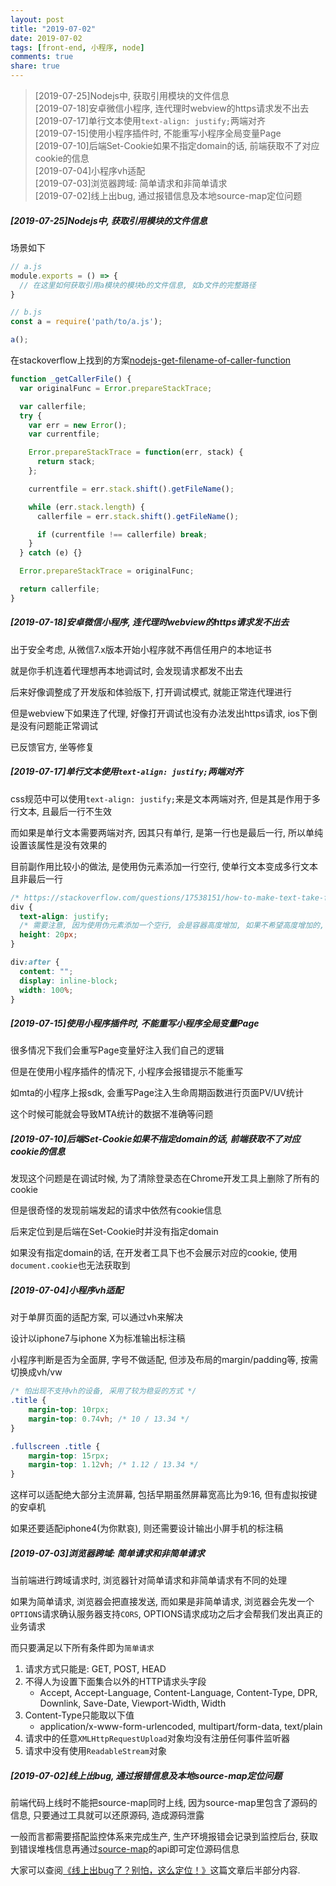 ```yaml
---
layout: post
title: "2019-07-02"
date: 2019-07-02
tags: [front-end, 小程序, node]
comments: true
share: true
---
```


> [2019-07-25]Nodejs中, 获取引用模块的文件信息 <br>
> [2019-07-18]安卓微信小程序, 连代理时webview的https请求发不出去 <br>
> [2019-07-17]单行文本使用`text-align: justify;`两端对齐 <br>
> [2019-07-15]使用小程序插件时, 不能重写小程序全局变量Page <br>
> [2019-07-10]后端Set-Cookie如果不指定domain的话, 前端获取不了对应cookie的信息 <br>
> [2019-07-04]小程序vh适配 <br>
> [2019-07-03]浏览器跨域: 简单请求和非简单请求 <br>
> [2019-07-02]线上出bug, 通过报错信息及本地source-map定位问题 <br>

##### [2019-07-25]Nodejs中, 获取引用模块的文件信息

场景如下

```js
// a.js
module.exports = () => {
  // 在这里如何获取引用a模块的模块b的文件信息, 如b文件的完整路径
}

// b.js
const a = require('path/to/a.js');

a();
```

在stackoverflow上找到的方案[nodejs-get-filename-of-caller-function](https://stackoverflow.com/questions/16697791/nodejs-get-filename-of-caller-function/29581862#29581862)

```js
function _getCallerFile() {
  var originalFunc = Error.prepareStackTrace;

  var callerfile;
  try {
    var err = new Error();
    var currentfile;

    Error.prepareStackTrace = function(err, stack) {
      return stack;
    };

    currentfile = err.stack.shift().getFileName();

    while (err.stack.length) {
      callerfile = err.stack.shift().getFileName();

      if (currentfile !== callerfile) break;
    }
  } catch (e) {}

  Error.prepareStackTrace = originalFunc;

  return callerfile;
}
```

##### [2019-07-18]安卓微信小程序, 连代理时webview的https请求发不出去

出于安全考虑, 从微信7.x版本开始小程序就不再信任用户的本地证书

就是你手机连着代理想再本地调试时, 会发现请求都发不出去

后来好像调整成了开发版和体验版下, 打开调试模式, 就能正常连代理进行

但是webview下如果连了代理, 好像打开调试也没有办法发出https请求, ios下倒是没有问题能正常调试

已反馈官方, 坐等修复

##### [2019-07-17]单行文本使用`text-align: justify;`两端对齐

css规范中可以使用`text-align: justify;`来是文本两端对齐, 但是其是作用于多行文本, 且最后一行不生效

而如果是单行文本需要两端对齐, 因其只有单行, 是第一行也是最后一行, 所以单纯设置该属性是没有效果的

目前副作用比较小的做法, 是使用伪元素添加一行空行, 使单行文本变成多行文本且非最后一行

```css
/* https://stackoverflow.com/questions/17538151/how-to-make-text-take-full-width-of-its-container */
div {
  text-align: justify;
  /* 需要注意, 因为使用伪元素添加一个空行, 会是容器高度增加, 如果不希望高度增加的, 需要显式设置height */
  height: 20px;
}

div:after {
  content: "";
  display: inline-block;
  width: 100%;
}
```

##### [2019-07-15]使用小程序插件时, 不能重写小程序全局变量Page

很多情况下我们会重写Page变量好注入我们自己的逻辑

但是在使用小程序插件的情况下, 小程序会报错提示不能重写

如mta的小程序上报sdk, 会重写Page注入生命周期函数进行页面PV/UV统计

这个时候可能就会导致MTA统计的数据不准确等问题

##### [2019-07-10]后端Set-Cookie如果不指定domain的话, 前端获取不了对应cookie的信息

发现这个问题是在调试时候, 为了清除登录态在Chrome开发工具上删除了所有的cookie

但是很奇怪的发现前端发起的请求中依然有cookie信息

后来定位到是后端在Set-Cookie时并没有指定domain

如果没有指定domain的话, 在开发者工具下也不会展示对应的cookie, 使用`document.cookie`也无法获取到

##### [2019-07-04]小程序vh适配

对于单屏页面的适配方案, 可以通过vh来解决

设计以iphone7与iphone X为标准输出标注稿

小程序判断是否为全面屏, 字号不做适配, 但涉及布局的margin/padding等, 按需切换成vh/vw

```css
/* 怕出现不支持vh的设备, 采用了较为稳妥的方式 */
.title {
    margin-top: 10rpx;
    margin-top: 0.74vh; /* 10 / 13.34 */
}

.fullscreen .title {
    margin-top: 15rpx;
    margin-top: 1.12vh; /* 1.12 / 13.34 */
}
```

这样可以适配绝大部分主流屏幕, 包括早期虽然屏幕宽高比为9:16, 但有虚拟按键的安卓机

如果还要适配iphone4(为你默哀), 则还需要设计输出小屏手机的标注稿

##### [2019-07-03]浏览器跨域: 简单请求和非简单请求

当前端进行跨域请求时, 浏览器针对简单请求和非简单请求有不同的处理

如果为简单请求, 浏览器会把直接发送, 而如果是非简单请求, 浏览器会先发一个`OPTIONS`请求确认服务器支持`CORS`, OPTIONS请求成功之后才会帮我们发出真正的业务请求

而只要满足以下所有条件即为`简单请求`

1. 请求方式只能是: GET, POST, HEAD
1. 不得人为设置下面集合以外的HTTP请求头字段
    - Accept, Accept-Language, Content-Language, Content-Type, DPR, Downlink, Save-Date, Viewport-Width, Width
1. Content-Type只能取以下值
    - application/x-www-form-urlencoded, multipart/form-data, text/plain
1. 请求中的任意`XMLHttpRequestUpload`对象均没有注册任何事件监听器
1. 请求中没有使用`ReadableStream`对象

##### [2019-07-02]线上出bug, 通过报错信息及本地source-map定位问题

前端代码上线时不能把source-map同时上线, 因为source-map里包含了源码的信息, 只要通过工具就可以还原源码, 造成源码泄露

一般而言都需要搭配监控体系来完成生产, 生产环境报错会记录到监控后台, 获取到错误堆栈信息再通过[source-map](https://www.npmjs.com/package/source-map)的api即可定位源码信息

大家可以查阅[《线上出bug了？别怕，这么定位！》](https://juejin.im/post/5c8bbb30f265da2dc539008c)这篇文章后半部分内容.
